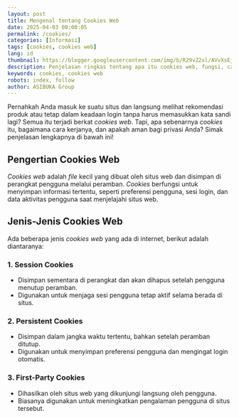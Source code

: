 ```yaml
---
layout: post
title: Mengenal tentang Cookies Web
date: 2025-04-03 00:00:05
permalink: /cookies/
categories: [Informasi]
tags: [cookies, cookies web]
lang: id
thumbnail: https://blogger.googleusercontent.com/img/b/R29vZ2xl/AVvXsEjiiAlBKvtNSvw-9P80ogPmrZRQ_fbQn3vl6xD7Q4tnaAsvlRPwumU1mEh94jl1xozSo6Y90sRQXT-xGxFYpsG3YKpV-opUgv2K3hrZiJ9hI0A0QXkx_U78LEh5dn3J-KZF3spnYDU3sUjjfi-JC2DoFLPdBf9HmJHKAKMA-4WoPYqLMhbQl618xrNSzcA/s0-rw/cookies.jpeg
description: Penjelasan ringkas tentang apa itu cookies web, fungsi, cara penggunaannya dan beberapa hal lain yang sering ditanyakan seputar cookies web.
keywords: cookies, cookies web
robots: index, follow
author: ASIBUKA Group
---
```

Pernahkah Anda masuk ke suatu situs dan langsung melihat rekomendasi produk atau tetap dalam keadaan login tanpa harus memasukkan kata sandi lagi? Semua itu terjadi berkat _cookies web_. Tapi, apa sebenarnya _cookies_ itu, bagaimana cara kerjanya, dan apakah aman bagi privasi Anda? Simak penjelasan lengkapnya di bawah ini!

## Pengertian Cookies Web
_Cookies web_ adalah _file_ kecil yang dibuat oleh situs web dan disimpan di perangkat pengguna melalui peramban. _Cookies_ berfungsi untuk menyimpan informasi tertentu, seperti preferensi pengguna, sesi login, dan data aktivitas pengguna saat menjelajahi situs web.

## Jenis-Jenis Cookies Web
Ada beberapa jenis _cookies web_ yang ada di internet, berikut adalah diantaranya:

### 1. Session Cookies
* Disimpan sementara di perangkat dan akan dihapus setelah pengguna menutup peramban.
* Digunakan untuk menjaga sesi pengguna tetap aktif selama berada di situs.

### 2. Persistent Cookies
* Disimpan dalam jangka waktu tertentu, bahkan setelah peramban ditutup.
* Digunakan untuk menyimpan preferensi pengguna dan mengingat login otomatis.

### 3. First-Party Cookies
* Dihasilkan oleh situs web yang dikunjungi langsung oleh pengguna.
* Biasanya digunakan untuk meningkatkan pengalaman pengguna di situs tersebut.

